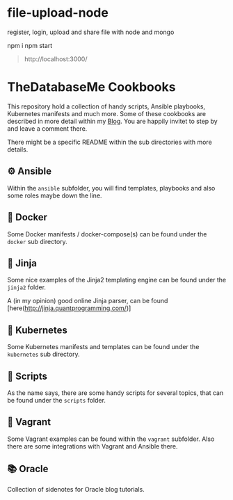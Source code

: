 # file-upload-node
register, login, upload and share file with node and mongo

npm i
npm start


 > http://localhost:3000/

# TheDatabaseMe Cookbooks

This repository hold a collection of handy scripts, Ansible playbooks, Kubernetes
manifests and much more. Some of these cookbooks are described in more detail within my
[Blog](https://thedatabaseme.de). You are happily invitet to step by and leave a comment
there.

There might be a specific README within the sub directories with more details.

## ⚙️ Ansible

Within the `ansible` subfolder, you will find templates, playbooks and also some roles
maybe down the line.

## 🐳 Docker

Some Docker manifests / docker-compose(s) can be found under the `docker` sub directory.

## 👹 Jinja

Some nice examples of the Jinja2 templating engine can be found under the `jinja2` folder.

A (in my opinion) good online Jinja parser, can be found [here(http://jinja.quantprogramming.com/)]

## 🎡 Kubernetes

Some Kubernetes manifests and templates can be found under the `kubernetes` sub directory.

## 📃 Scripts

As the name says, there are some handy scripts for several topics, that can be found under
the `scripts` folder.

## 🔷 Vagrant

Some Vagrant examples can be found within the `vagrant` subfolder. Also there are some
integrations with Vagrant and Ansible there.

## 📚 Oracle

Collection of sidenotes for Oracle blog tutorials.
